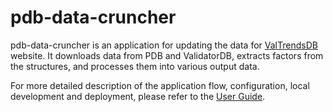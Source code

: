 # pdb-data-cruncher

pdb-data-cruncher is an application for updating the data for [ValTrendsDB](https://valtrendsdb.biodata.ceitec.cz/) website. It downloads data from PDB and ValidatorDB, extracts factors from the structures, and processes them into various output data.

For more detailed description of the application flow, configuration, local development and deployment, please refer to the [User Guide](./user_guide.md).
